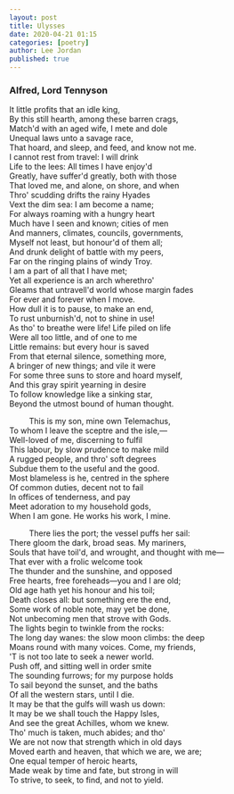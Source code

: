```yaml
---
layout: post
title: Ulysses
date: 2020-04-21 01:15
categories: [poetry]
author: Lee Jordan
published: true
---
```


<h3>Alfred, Lord Tennyson</h3>

It little profits that an idle king,<br>
By this still hearth, among these barren crags,<br>
Match'd with an aged wife, I mete and dole<br>
Unequal laws unto a savage race,<br>
That hoard, and sleep, and feed, and know not me.<br>
I cannot rest from travel: I will drink<br>
Life to the lees: All times I have enjoy'd<br>
Greatly, have suffer'd greatly, both with those<br>
That loved me, and alone, on shore, and when<br>
Thro' scudding drifts the rainy Hyades<br>
Vext the dim sea: I am become a name;<br>
For always roaming with a hungry heart<br>
Much have I seen and known; cities of men<br>
And manners, climates, councils, governments,<br>
Myself not least, but honour'd of them all;<br>
And drunk delight of battle with my peers,<br>
Far on the ringing plains of windy Troy.<br>
I am a part of all that I have met;<br>
Yet all experience is an arch wherethro'<br>
Gleams that untravell'd world whose margin fades<br>
For ever and forever when I move.<br>
How dull it is to pause, to make an end,<br>
To rust unburnish'd, not to shine in use!<br>
As tho' to breathe were life! Life piled on life<br>
Were all too little, and of one to me<br>
Little remains: but every hour is saved<br>
From that eternal silence, something more,<br>
A bringer of new things; and vile it were<br>
For some three suns to store and hoard myself,<br>
And this gray spirit yearning in desire<br>
To follow knowledge like a sinking star,<br>
Beyond the utmost bound of human thought.<br>

&nbsp;&nbsp;&nbsp;&nbsp;&nbsp;&nbsp;&nbsp;&nbsp;&nbsp;This is my son, mine own Telemachus,<br>
To whom I leave the sceptre and the isle,—<br>
Well-loved of me, discerning to fulfil<br>
This labour, by slow prudence to make mild<br>
A rugged people, and thro' soft degrees<br>
Subdue them to the useful and the good.<br>
Most blameless is he, centred in the sphere<br>
Of common duties, decent not to fail<br>
In offices of tenderness, and pay<br>
Meet adoration to my household gods,<br>
When I am gone. He works his work, I mine.<br>

&nbsp;&nbsp;&nbsp;&nbsp;&nbsp;&nbsp;&nbsp;&nbsp;&nbsp;There lies the port; the vessel puffs her sail:<br>
There gloom the dark, broad seas. My mariners,<br>
Souls that have toil'd, and wrought, and thought with me—<br>
That ever with a frolic welcome took<br>
The thunder and the sunshine, and opposed<br>
Free hearts, free foreheads—you and I are old;<br>
Old age hath yet his honour and his toil;<br>
Death closes all: but something ere the end,<br>
Some work of noble note, may yet be done,<br>
Not unbecoming men that strove with Gods.<br>
The lights begin to twinkle from the rocks:<br>
The long day wanes: the slow moon climbs: the deep<br>
Moans round with many voices. Come, my friends,<br>
'T is not too late to seek a newer world.<br>
Push off, and sitting well in order smite<br>
The sounding furrows; for my purpose holds<br>
To sail beyond the sunset, and the baths<br>
Of all the western stars, until I die.<br>
It may be that the gulfs will wash us down:<br>
It may be we shall touch the Happy Isles,<br>
And see the great Achilles, whom we knew.<br>
Tho' much is taken, much abides; and tho'<br>
We are not now that strength which in old days<br>
Moved earth and heaven, that which we are, we are;<br>
One equal temper of heroic hearts,<br>
Made weak by time and fate, but strong in will<br>
To strive, to seek, to find, and not to yield.<br>
